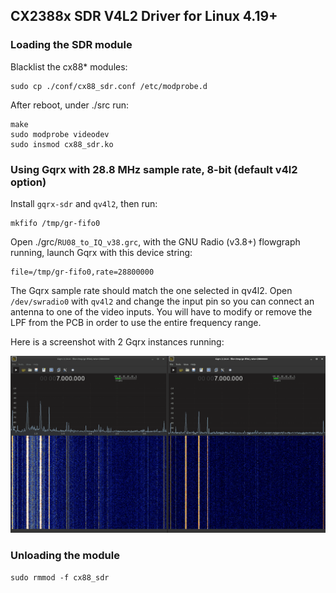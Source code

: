 ## CX2388x SDR V4L2 Driver for Linux 4.19+

### Loading the SDR module

Blacklist the cx88* modules:


    sudo cp ./conf/cx88_sdr.conf /etc/modprobe.d


After reboot, under ./src run:

    make
    sudo modprobe videodev
    sudo insmod cx88_sdr.ko


### Using Gqrx with 28.8 MHz sample rate, 8-bit (default v4l2 option)

Install `gqrx-sdr` and `qv4l2`, then run:


    mkfifo /tmp/gr-fifo0


Open ./grc/`RU08_to_IQ_v38.grc`, with the GNU Radio (v3.8+) flowgraph running, launch Gqrx with this device string:


    file=/tmp/gr-fifo0,rate=28800000

The Gqrx sample rate should match the one selected in qv4l2.
Open `/dev/swradio0` with `qv4l2` and change the input pin so you can connect an antenna to one of the video inputs.
You will have to modify or remove the LPF from the PCB in order to use the entire frequency range.

Here is a screenshot with 2 Gqrx instances running:

![](img/2cards.png)

### Unloading the module

    sudo rmmod -f cx88_sdr
    
